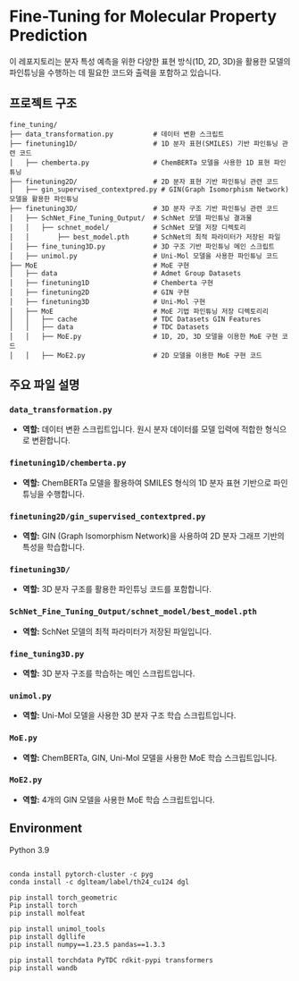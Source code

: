# Fine-Tuning for Molecular Property Prediction

이 레포지토리는 분자 특성 예측을 위한 다양한 표현 방식(1D, 2D, 3D)을 활용한 모델의 파인튜닝을 수행하는 데 필요한 코드와 출력을 포함하고 있습니다.

## 프로젝트 구조

```plaintext
fine_tuning/
├── data_transformation.py          # 데이터 변환 스크립트
├── finetuning1D/                   # 1D 분자 표현(SMILES) 기반 파인튜닝 관련 코드
│   ├── chemberta.py                # ChemBERTa 모델을 사용한 1D 표현 파인튜닝
├── finetuning2D/                   # 2D 분자 표현 기반 파인튜닝 관련 코드
│   ├── gin_supervised_contextpred.py # GIN(Graph Isomorphism Network) 모델을 활용한 파인튜닝
├── finetuning3D/                   # 3D 분자 구조 기반 파인튜닝 관련 코드
│   ├── SchNet_Fine_Tuning_Output/  # SchNet 모델 파인튜닝 결과물
│   │   ├── schnet_model/           # SchNet 모델 저장 디렉토리
│   │       ├── best_model.pth      # SchNet의 최적 파라미터가 저장된 파일
│   ├── fine_tuning3D.py            # 3D 구조 기반 파인튜닝 메인 스크립트
│   ├── unimol.py                   # Uni-Mol 모델을 사용한 파인튜닝 코드
├── MoE                             # MoE 구현
│   ├── data                        # Admet Group Datasets
│   ├── finetuning1D                # Chemberta 구현
│   ├── finetuning2D                # GIN 구현
│   ├── finetuning3D                # Uni-Mol 구현
│   ├── MoE                         # MoE 기법 파인튜닝 저장 디렉토리리
│   │   ├── cache                   # TDC Datasets GIN Features
│   │   ├── data                    # TDC Datasets
│   │   ├── MoE.py                  # 1D, 2D, 3D 모델을 이용한 MoE 구현 코드
│   │   ├── MoE2.py                 # 2D 모델을 이용한 MoE 구현 코드

```

## 주요 파일 설명

### **`data_transformation.py`**
- **역할:** 데이터 변환 스크립트입니다. 원시 분자 데이터를 모델 입력에 적합한 형식으로 변환합니다.

### **`finetuning1D/chemberta.py`**
- **역할:** ChemBERTa 모델을 활용하여 SMILES 형식의 1D 분자 표현 기반으로 파인튜닝을 수행합니다.

### **`finetuning2D/gin_supervised_contextpred.py`**
- **역할:** GIN (Graph Isomorphism Network)을 사용하여 2D 분자 그래프 기반의 특성을 학습합니다.

### **`finetuning3D/`**
- **역할:** 3D 분자 구조를 활용한 파인튜닝 코드를 포함합니다.

### **`SchNet_Fine_Tuning_Output/schnet_model/best_model.pth`**
- **역할:** SchNet 모델의 최적 파라미터가 저장된 파일입니다.

### **`fine_tuning3D.py`**
- **역할:** 3D 분자 구조를 학습하는 메인 스크립트입니다.

### **`unimol.py`**
- **역할:** Uni-Mol 모델을 사용한 3D 분자 구조 학습 스크립트입니다.

### **`MoE.py`**
- **역할:** ChemBERTa, GIN, Uni-Mol 모델을 사용한 MoE 학습 스크립트입니다.

### **`MoE2.py`**
- **역할:** 4개의 GIN 모델을 사용한 MoE 학습 스크립트입니다.

## Environment
Python 3.9

```

conda install pytorch-cluster -c pyg
conda install -c dglteam/label/th24_cu124 dgl

```


```
pip install torch_geometric
Pip install torch
pip install molfeat

pip install unimol_tools
pip install dgllife 
pip install numpy==1.23.5 pandas==1.3.3

pip install torchdata PyTDC rdkit-pypi transformers
pip install wandb

```

